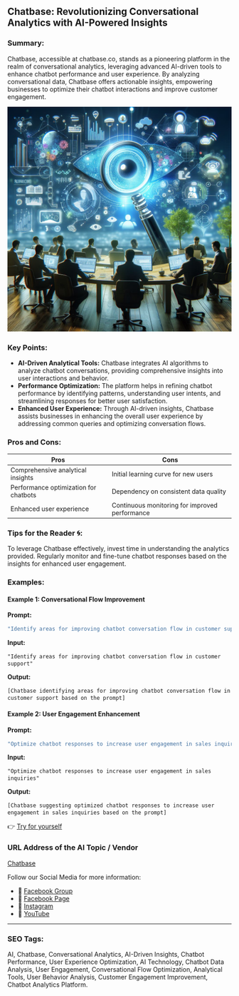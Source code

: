 ## Chatbase: Revolutionizing Conversational Analytics with AI-Powered Insights

### Summary:
Chatbase, accessible at chatbase.co, stands as a pioneering platform in the realm of conversational analytics, leveraging advanced AI-driven tools to enhance chatbot performance and user experience. By analyzing conversational data, Chatbase offers actionable insights, empowering businesses to optimize their chatbot interactions and improve customer engagement.

<img src="chatbase.webp" alt="chatbase">

### Key Points:
- **AI-Driven Analytical Tools:** Chatbase integrates AI algorithms to analyze chatbot conversations, providing comprehensive insights into user interactions and behavior.
- **Performance Optimization:** The platform helps in refining chatbot performance by identifying patterns, understanding user intents, and streamlining responses for better user satisfaction.
- **Enhanced User Experience:** Through AI-driven insights, Chatbase assists businesses in enhancing the overall user experience by addressing common queries and optimizing conversation flows.

### Pros and Cons:

| Pros                            | Cons                                      |
|---------------------------------|-------------------------------------------|
| Comprehensive analytical insights | Initial learning curve for new users     |
| Performance optimization for chatbots | Dependency on consistent data quality |
| Enhanced user experience        | Continuous monitoring for improved performance |

### Tips for the Reader 🌀:
To leverage Chatbase effectively, invest time in understanding the analytics provided. Regularly monitor and fine-tune chatbot responses based on the insights for enhanced user engagement.

### Examples:

#### Example 1: Conversational Flow Improvement
**Prompt:**
```dart
"Identify areas for improving chatbot conversation flow in customer support"
```
**Input:**
```
"Identify areas for improving chatbot conversation flow in customer support"
```
**Output:**
```
[Chatbase identifying areas for improving chatbot conversation flow in customer support based on the prompt]
```

#### Example 2: User Engagement Enhancement
**Prompt:**
```dart
"Optimize chatbot responses to increase user engagement in sales inquiries"
```
**Input:**
```
"Optimize chatbot responses to increase user engagement in sales inquiries"
```
**Output:**
```
[Chatbase suggesting optimized chatbot responses to increase user engagement in sales inquiries based on the prompt]
```

👉 <a href="https://www.chatbase.co/" target="_blank">Try for yourself</a>

### URL Address of the AI Topic / Vendor
<a href="https://www.chatbase.co/" target="_blank">Chatbase</a>

Follow our Social Media for more information:
- 📘 <a href="https://www.facebook.com/groups/trionxai" target="_blank">Facebook Group</a>
- 📄 <a href="https://www.facebook.com/ai.trionxai" target="_blank">Facebook Page</a>
- 📸 <a href="https://www.instagram.com/trionxai/" target="_blank">Instagram</a>
- 🎥 <a href="https://www.youtube.com/@robotdocs/" target="_blank">YouTube</a>

<hr>

### SEO Tags:
AI, Chatbase, Conversational Analytics, AI-Driven Insights, Chatbot Performance, User Experience Optimization, AI Technology, Chatbot Data Analysis, User Engagement, Conversational Flow Optimization, Analytical Tools, User Behavior Analysis, Customer Engagement Improvement, Chatbot Analytics Platform.